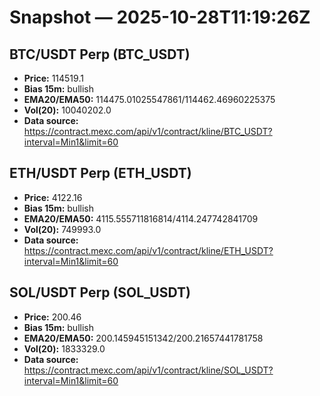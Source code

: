 # Snapshot — 2025-10-28T11:19:26Z

## BTC/USDT Perp (BTC_USDT)
- **Price:** 114519.1
- **Bias 15m:** bullish
- **EMA20/EMA50:** 114475.01025547861/114462.46960225375
- **Vol(20):** 10040202.0
- **Data source:** https://contract.mexc.com/api/v1/contract/kline/BTC_USDT?interval=Min1&limit=60

## ETH/USDT Perp (ETH_USDT)
- **Price:** 4122.16
- **Bias 15m:** bullish
- **EMA20/EMA50:** 4115.555711816814/4114.247742841709
- **Vol(20):** 749993.0
- **Data source:** https://contract.mexc.com/api/v1/contract/kline/ETH_USDT?interval=Min1&limit=60

## SOL/USDT Perp (SOL_USDT)
- **Price:** 200.46
- **Bias 15m:** bullish
- **EMA20/EMA50:** 200.145945151342/200.21657441781758
- **Vol(20):** 1833329.0
- **Data source:** https://contract.mexc.com/api/v1/contract/kline/SOL_USDT?interval=Min1&limit=60
